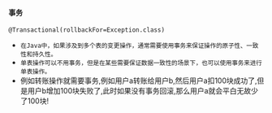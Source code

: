 #### 事务
```text
@Transactional(rollbackFor=Exception.class)
```
* `在Java中，如果涉及到多个表的变更操作，通常需要使用事务来保证操作的原子性、一致性和持久性。`
* `单表操作可以不用事务，但是在某些需要保证数据一致性的场景下，也可以使用事务来进行单表操作。`
* 例如转账操作就需要事务,例如用户a转账给用户b,然后用户a扣100块成功了,但是用户b增加100块失败了,此时如果没有事务回滚,那么用户a就会平白无故少了100块!




